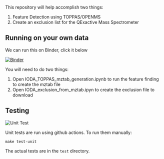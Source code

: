 This repository will help accomplish two things:

1. Feature Detection using TOPPAS/OPENMS
2. Create an exclusion list for the QExactive Mass Spectrometer


## Running on your own data

We can run this on Binder, click it below

[![Binder](https://mybinder.org/badge_logo.svg)](https://mybinder.org/v2/gh/lfnothias/IODA_MS/targeted_draft?filepath=IODA_notebooks_welcome.ipynb)


You will need to do two things:

1. Open IODA_TOPPAS_mztab_generation.ipynb to run the feature finding to create the mztab file
2. Open IODA_exclusion_from_mztab.ipyn to create the exclusion file to download


## Testing

![Unit Test](https://github.com/lfnothias/IODA_MS/workflows/Unit%20Test/badge.svg)

Unit tests are run using github actions. To run them manually:

```make test-unit```

The actual tests are in the ```test``` directory. 
